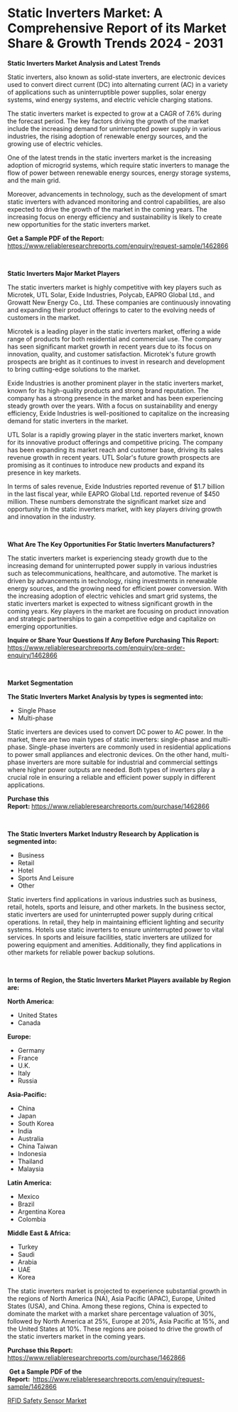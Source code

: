 <p><h1>Static Inverters Market: A Comprehensive Report of its Market Share & Growth Trends 2024 - 2031</h1></p><p><strong>Static Inverters Market Analysis and Latest Trends</strong></p>
<p><p>Static inverters, also known as solid-state inverters, are electronic devices used to convert direct current (DC) into alternating current (AC) in a variety of applications such as uninterruptible power supplies, solar energy systems, wind energy systems, and electric vehicle charging stations.</p><p>The static inverters market is expected to grow at a CAGR of 7.6% during the forecast period. The key factors driving the growth of the market include the increasing demand for uninterrupted power supply in various industries, the rising adoption of renewable energy sources, and the growing use of electric vehicles.</p><p>One of the latest trends in the static inverters market is the increasing adoption of microgrid systems, which require static inverters to manage the flow of power between renewable energy sources, energy storage systems, and the main grid.</p><p>Moreover, advancements in technology, such as the development of smart static inverters with advanced monitoring and control capabilities, are also expected to drive the growth of the market in the coming years. The increasing focus on energy efficiency and sustainability is likely to create new opportunities for the static inverters market.</p></p>
<p><strong>Get a Sample PDF of the Report:&nbsp;</strong> <a href="https://www.reliableresearchreports.com/enquiry/request-sample/1462866">https://www.reliableresearchreports.com/enquiry/request-sample/1462866</a></p>
<p>&nbsp;</p>
<p><strong>Static Inverters Major Market Players</strong></p>
<p><p>The static inverters market is highly competitive with key players such as Microtek, UTL Solar, Exide Industries, Polycab, EAPRO Global Ltd., and Growatt New Energy Co., Ltd. These companies are continuously innovating and expanding their product offerings to cater to the evolving needs of customers in the market.</p><p>Microtek is a leading player in the static inverters market, offering a wide range of products for both residential and commercial use. The company has seen significant market growth in recent years due to its focus on innovation, quality, and customer satisfaction. Microtek's future growth prospects are bright as it continues to invest in research and development to bring cutting-edge solutions to the market.</p><p>Exide Industries is another prominent player in the static inverters market, known for its high-quality products and strong brand reputation. The company has a strong presence in the market and has been experiencing steady growth over the years. With a focus on sustainability and energy efficiency, Exide Industries is well-positioned to capitalize on the increasing demand for static inverters in the market.</p><p>UTL Solar is a rapidly growing player in the static inverters market, known for its innovative product offerings and competitive pricing. The company has been expanding its market reach and customer base, driving its sales revenue growth in recent years. UTL Solar's future growth prospects are promising as it continues to introduce new products and expand its presence in key markets.</p><p>In terms of sales revenue, Exide Industries reported revenue of $1.7 billion in the last fiscal year, while EAPRO Global Ltd. reported revenue of $450 million. These numbers demonstrate the significant market size and opportunity in the static inverters market, with key players driving growth and innovation in the industry.</p></p>
<p>&nbsp;</p>
<p><strong>What Are The Key Opportunities For Static Inverters Manufacturers?</strong></p>
<p><p>The static inverters market is experiencing steady growth due to the increasing demand for uninterrupted power supply in various industries such as telecommunications, healthcare, and automotive. The market is driven by advancements in technology, rising investments in renewable energy sources, and the growing need for efficient power conversion. With the increasing adoption of electric vehicles and smart grid systems, the static inverters market is expected to witness significant growth in the coming years. Key players in the market are focusing on product innovation and strategic partnerships to gain a competitive edge and capitalize on emerging opportunities.</p></p>
<p><strong>Inquire or Share Your Questions If Any Before Purchasing This Report:</strong> <a href="https://www.reliableresearchreports.com/enquiry/pre-order-enquiry/1462866">https://www.reliableresearchreports.com/enquiry/pre-order-enquiry/1462866</a></p>
<p>&nbsp;</p>
<p><strong>Market Segmentation</strong></p>
<p><strong>The Static Inverters Market Analysis by types is segmented into:</strong></p>
<p><ul><li>Single Phase</li><li>Multi-phase</li></ul></p>
<p><p>Static inverters are devices used to convert DC power to AC power. In the market, there are two main types of static inverters: single-phase and multi-phase. Single-phase inverters are commonly used in residential applications to power small appliances and electronic devices. On the other hand, multi-phase inverters are more suitable for industrial and commercial settings where higher power outputs are needed. Both types of inverters play a crucial role in ensuring a reliable and efficient power supply in different applications.</p></p>
<p><strong>Purchase this Report:&nbsp;</strong><a href="https://www.reliableresearchreports.com/purchase/1462866">https://www.reliableresearchreports.com/purchase/1462866</a></p>
<p>&nbsp;</p>
<p><strong>The Static Inverters Market Industry Research by Application is segmented into:</strong></p>
<p><ul><li>Business</li><li>Retail</li><li>Hotel</li><li>Sports And Leisure</li><li>Other</li></ul></p>
<p><p>Static inverters find applications in various industries such as business, retail, hotels, sports and leisure, and other markets. In the business sector, static inverters are used for uninterrupted power supply during critical operations. In retail, they help in maintaining efficient lighting and security systems. Hotels use static inverters to ensure uninterrupted power to vital services. In sports and leisure facilities, static inverters are utilized for powering equipment and amenities. Additionally, they find applications in other markets for reliable power backup solutions.</p></p>
<p>&nbsp;</p>
<p><strong>In terms of Region, the Static Inverters Market Players available by Region are:</strong></p>
<p>
    <p> <strong> North America: </strong>
        <ul>
            <li>United States</li>
            <li>Canada</li>
        </ul>
        </p> 
    <p> <strong> Europe: </strong>
        <ul>
            <li>Germany</li>
            <li>France</li>
            <li>U.K.</li>
            <li>Italy</li>
            <li>Russia</li>
        </ul>
        </p> 
    <p> <strong> Asia-Pacific: </strong>
        <ul>
            <li>China</li>
            <li>Japan</li>
            <li>South Korea</li>
            <li>India</li>
            <li>Australia</li>
            <li>China Taiwan</li>
            <li>Indonesia</li>
            <li>Thailand</li>
            <li>Malaysia</li>
        </ul>
        </p> 
    <p> <strong> Latin America: </strong>
        <ul>
            <li>Mexico</li>
            <li>Brazil</li>
            <li>Argentina Korea</li>
            <li>Colombia</li>
        </ul>
        </p> 
    <p> <strong> Middle East & Africa: </strong>
        <ul>
            <li>Turkey</li>
            <li>Saudi</li>
            <li>Arabia</li>
            <li>UAE</li>
            <li>Korea</li>
        </ul>
    </p>
    </p>
<p><p>The static inverters market is projected to experience substantial growth in the regions of North America (NA), Asia Pacific (APAC), Europe, United States (USA), and China. Among these regions, China is expected to dominate the market with a market share percentage valuation of 30%, followed by North America at 25%, Europe at 20%, Asia Pacific at 15%, and the United States at 10%. These regions are poised to drive the growth of the static inverters market in the coming years.</p></p>
<p><strong>Purchase this Report: </strong><a href="https://www.reliableresearchreports.com/purchase/1462866">https://www.reliableresearchreports.com/purchase/1462866</a></p>
<p>&nbsp;<strong>Get a Sample PDF of the Report:&nbsp;&nbsp;</strong><a href="https://www.reliableresearchreports.com/enquiry/request-sample/1462866">https://www.reliableresearchreports.com/enquiry/request-sample/1462866</a></p>
<p><strong></strong></p>
<p><p><a href="https://github.com/vimar16th/Market-Research-Report-List-3/blob/main/rfid-safety-sensor-market.md">RFID Safety Sensor Market</a></p></p>